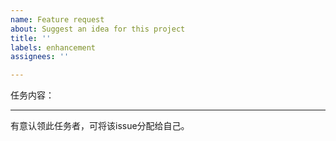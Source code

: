```yaml
---
name: Feature request
about: Suggest an idea for this project
title: ''
labels: enhancement
assignees: ''

---
```


任务内容：

---

有意认领此任务者，可将该issue分配给自己。
